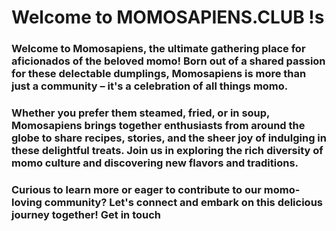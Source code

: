 # Welcome to MOMOSAPIENS.CLUB !s

### Welcome to Momosapiens, the ultimate gathering place for aficionados of the beloved momo! Born out of a shared passion for these delectable dumplings, Momosapiens is more than just a community – it's a celebration of all things momo.

### Whether you prefer them steamed, fried, or in soup, Momosapiens brings together enthusiasts from around the globe to share recipes, stories, and the sheer joy of indulging in these delightful treats. Join us in exploring the rich diversity of momo culture and discovering new flavors and traditions.

### Curious to learn more or eager to contribute to our momo-loving community? Let's connect and embark on this delicious journey together! Get in touch
